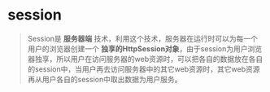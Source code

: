# session
> Session是 **服务器端** 技术，利用这个技术，服务器在运行时可以为每一个用户的浏览器创建一个 **独享的HttpSession对象**，由于session为用户浏览器独享，所以用户在访问服务器的web资源时，可以把各自的数据放在各自的session中，当用户再去访问服务器中的其它web资源时，其它web资源再从用户各自的session中取出数据为用户服务。
